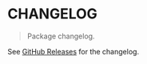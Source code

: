 # CHANGELOG

> Package changelog.

See [GitHub Releases](https://github.com/stdlib-js/math-base-special-cscd/releases) for the changelog.
